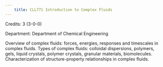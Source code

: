 ```yaml
---
    title: CLL771 Introduction to Complex Fluids
---
```

Credits: 3 (3-0-0)

Department: Department of Chemical Engineering

Overview of complex fluids: forces, energies, responses and timescales in complex fluids. Types of complex fluids: colloidal dispersions, polymers, gels, liquid crystals, polymer crystals, granular materials, biomolecules. Characterization of structure-property relationships in complex fluids.
